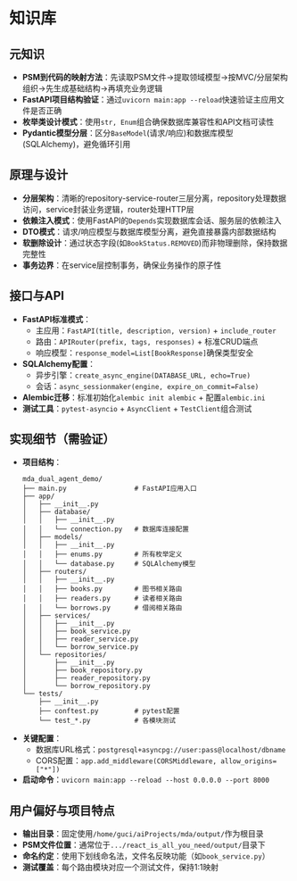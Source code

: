 # 知识库

## 元知识
- **PSM到代码的映射方法**：先读取PSM文件→提取领域模型→按MVC/分层架构组织→先生成基础结构→再填充业务逻辑
- **FastAPI项目结构验证**：通过`uvicorn main:app --reload`快速验证主应用文件是否正确
- **枚举类设计模式**：使用`str, Enum`组合确保数据库兼容性和API文档可读性
- **Pydantic模型分层**：区分`BaseModel`(请求/响应)和数据库模型(SQLAlchemy)，避免循环引用

## 原理与设计
- **分层架构**：清晰的repository-service-router三层分离，repository处理数据访问，service封装业务逻辑，router处理HTTP层
- **依赖注入模式**：使用FastAPI的`Depends`实现数据库会话、服务层的依赖注入
- **DTO模式**：请求/响应模型与数据库模型分离，避免直接暴露内部数据结构
- **软删除设计**：通过状态字段(如`BookStatus.REMOVED`)而非物理删除，保持数据完整性
- **事务边界**：在service层控制事务，确保业务操作的原子性

## 接口与API
- **FastAPI标准模式**：
  - 主应用：`FastAPI(title, description, version)` + `include_router`
  - 路由：`APIRouter(prefix, tags, responses)` + 标准CRUD端点
  - 响应模型：`response_model=List[BookResponse]`确保类型安全
- **SQLAlchemy配置**：
  - 异步引擎：`create_async_engine(DATABASE_URL, echo=True)`
  - 会话：`async_sessionmaker(engine, expire_on_commit=False)`
- **Alembic迁移**：标准初始化`alembic init alembic` + 配置`alembic.ini`
- **测试工具**：`pytest-asyncio` + `AsyncClient` + `TestClient`组合测试

## 实现细节（需验证）
- **项目结构**：
  ```
  mda_dual_agent_demo/
  ├── main.py                 # FastAPI应用入口
  ├── app/
  │   ├── __init__.py
  │   ├── database/
  │   │   ├── __init__.py
  │   │   └── connection.py   # 数据库连接配置
  │   ├── models/
  │   │   ├── __init__.py
  │   │   ├── enums.py        # 所有枚举定义
  │   │   └── database.py     # SQLAlchemy模型
  │   ├── routers/
  │   │   ├── __init__.py
  │   │   ├── books.py        # 图书相关路由
  │   │   ├── readers.py      # 读者相关路由
  │   │   └── borrows.py      # 借阅相关路由
  │   ├── services/
  │   │   ├── __init__.py
  │   │   ├── book_service.py
  │   │   ├── reader_service.py
  │   │   └── borrow_service.py
  │   └── repositories/
  │       ├── __init__.py
  │       ├── book_repository.py
  │       ├── reader_repository.py
  │       └── borrow_repository.py
  └── tests/
      ├── __init__.py
      ├── conftest.py         # pytest配置
      └── test_*.py           # 各模块测试
  ```
- **关键配置**：
  - 数据库URL格式：`postgresql+asyncpg://user:pass@localhost/dbname`
  - CORS配置：`app.add_middleware(CORSMiddleware, allow_origins=["*"])`
- **启动命令**：`uvicorn main:app --reload --host 0.0.0.0 --port 8000`

## 用户偏好与项目特点
- **输出目录**：固定使用`/home/guci/aiProjects/mda/output/`作为根目录
- **PSM文件位置**：通常位于`.../react_is_all_you_need/output/`目录下
- **命名约定**：使用下划线命名法，文件名反映功能（如`book_service.py`）
- **测试覆盖**：每个路由模块对应一个测试文件，保持1:1映射